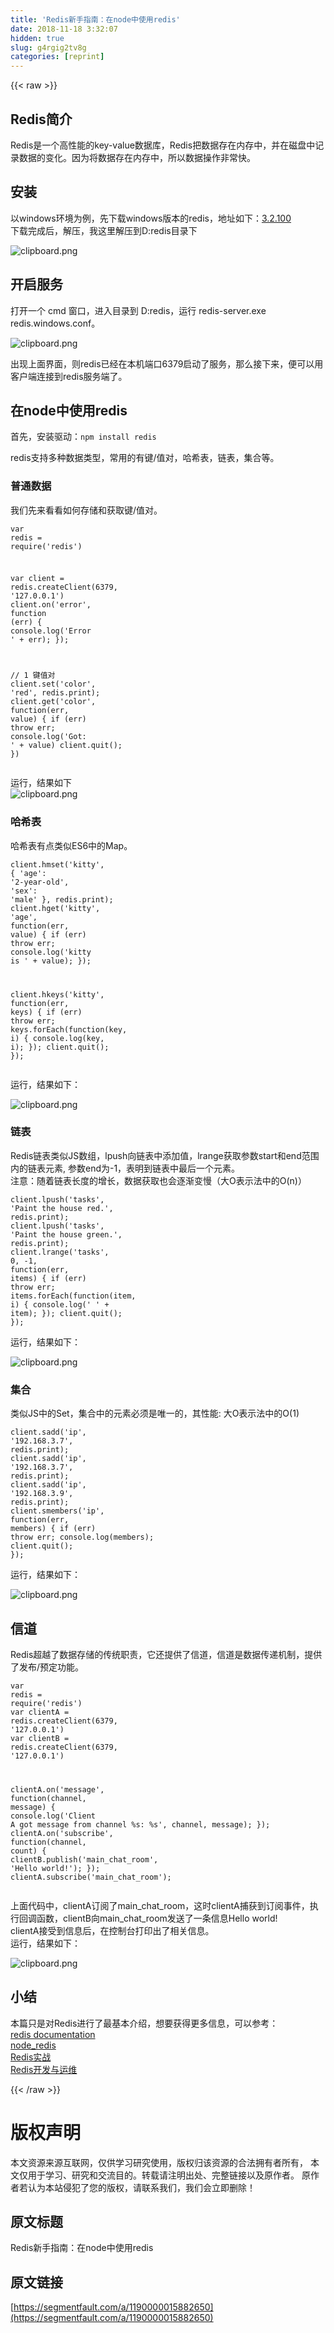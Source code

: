 ```yaml
---
title: 'Redis新手指南：在node中使用redis' 
date: 2018-11-18 3:32:07
hidden: true
slug: g4rgig2tv8g
categories: [reprint]
---
```


{{< raw >}}
<h2 id="articleHeader0">Redis&#x7B80;&#x4ECB;</h2><p>Redis&#x662F;&#x4E00;&#x4E2A;&#x9AD8;&#x6027;&#x80FD;&#x7684;key-value&#x6570;&#x636E;&#x5E93;&#xFF0C;Redis&#x628A;&#x6570;&#x636E;&#x5B58;&#x5728;&#x5185;&#x5B58;&#x4E2D;&#xFF0C;&#x5E76;&#x5728;&#x78C1;&#x76D8;&#x4E2D;&#x8BB0;&#x5F55;&#x6570;&#x636E;&#x7684;&#x53D8;&#x5316;&#x3002;&#x56E0;&#x4E3A;&#x5C06;&#x6570;&#x636E;&#x5B58;&#x5728;&#x5185;&#x5B58;&#x4E2D;&#xFF0C;&#x6240;&#x4EE5;&#x6570;&#x636E;&#x64CD;&#x4F5C;&#x975E;&#x5E38;&#x5FEB;&#x3002;</p><h2 id="articleHeader1">&#x5B89;&#x88C5;</h2><p>&#x4EE5;windows&#x73AF;&#x5883;&#x4E3A;&#x4F8B;&#xFF0C;&#x5148;&#x4E0B;&#x8F7D;windows&#x7248;&#x672C;&#x7684;redis&#xFF0C;&#x5730;&#x5740;&#x5982;&#x4E0B;&#xFF1A;<a href="https://github.com/MicrosoftArchive/redis/releases" rel="nofollow noreferrer" target="_blank">3.2.100</a><br>&#x4E0B;&#x8F7D;&#x5B8C;&#x6210;&#x540E;&#xFF0C;&#x89E3;&#x538B;&#xFF0C;&#x6211;&#x8FD9;&#x91CC;&#x89E3;&#x538B;&#x5230;D:redis&#x76EE;&#x5F55;&#x4E0B;</p><p><span class="img-wrap"><img data-src="/img/bVbeNS1?w=768&amp;h=278" src="https://static.alili.tech/img/bVbeNS1?w=768&amp;h=278" alt="clipboard.png" title="clipboard.png" style="cursor:pointer;display:inline"></span></p><h2 id="articleHeader2">&#x5F00;&#x542F;&#x670D;&#x52A1;</h2><p>&#x6253;&#x5F00;&#x4E00;&#x4E2A; cmd &#x7A97;&#x53E3;&#xFF0C;&#x8FDB;&#x5165;&#x76EE;&#x5F55;&#x5230; D:redis&#xFF0C;&#x8FD0;&#x884C; redis-server.exe redis.windows.conf&#x3002;</p><p><span class="img-wrap"><img data-src="/img/bVbeNTN?w=644&amp;h=373" src="https://static.alili.tech/img/bVbeNTN?w=644&amp;h=373" alt="clipboard.png" title="clipboard.png" style="cursor:pointer;display:inline"></span></p><p>&#x51FA;&#x73B0;&#x4E0A;&#x9762;&#x754C;&#x9762;&#xFF0C;&#x5219;redis&#x5DF2;&#x7ECF;&#x5728;&#x672C;&#x673A;&#x7AEF;&#x53E3;6379&#x542F;&#x52A8;&#x4E86;&#x670D;&#x52A1;&#xFF0C;&#x90A3;&#x4E48;&#x63A5;&#x4E0B;&#x6765;&#xFF0C;&#x4FBF;&#x53EF;&#x4EE5;&#x7528;&#x5BA2;&#x6237;&#x7AEF;&#x8FDE;&#x63A5;&#x5230;redis&#x670D;&#x52A1;&#x7AEF;&#x4E86;&#x3002;</p><h2 id="articleHeader3">&#x5728;node&#x4E2D;&#x4F7F;&#x7528;redis</h2><p>&#x9996;&#x5148;&#xFF0C;&#x5B89;&#x88C5;&#x9A71;&#x52A8;&#xFF1A;<code>npm install redis</code></p><p>redis&#x652F;&#x6301;&#x591A;&#x79CD;&#x6570;&#x636E;&#x7C7B;&#x578B;&#xFF0C;&#x5E38;&#x7528;&#x7684;&#x6709;&#x952E;/&#x503C;&#x5BF9;&#xFF0C;&#x54C8;&#x5E0C;&#x8868;&#xFF0C;&#x94FE;&#x8868;&#xFF0C;&#x96C6;&#x5408;&#x7B49;&#x3002;</p><h3 id="articleHeader4">&#x666E;&#x901A;&#x6570;&#x636E;</h3><p>&#x6211;&#x4EEC;&#x5148;&#x6765;&#x770B;&#x770B;&#x5982;&#x4F55;&#x5B58;&#x50A8;&#x548C;&#x83B7;&#x53D6;&#x952E;/&#x503C;&#x5BF9;&#x3002;</p><div class="widget-codetool" style="display:none"><div class="widget-codetool--inner"><span class="selectCode code-tool" data-toggle="tooltip" data-placement="top" title="" data-original-title="&#x5168;&#x9009;"></span> <span type="button" class="copyCode code-tool" data-toggle="tooltip" data-placement="top" data-clipboard-text="var redis = require(&apos;redis&apos;)

var client = redis.createClient(6379, &apos;127.0.0.1&apos;)
client.on(&apos;error&apos;, function (err) {
  console.log(&apos;Error &apos; + err);
});

// 1 &#x952E;&#x503C;&#x5BF9;
client.set(&apos;color&apos;, &apos;red&apos;, redis.print);
client.get(&apos;color&apos;, function(err, value) {
  if (err) throw err;
  console.log(&apos;Got: &apos; + value)
  client.quit();
})" title="" data-original-title="&#x590D;&#x5236;"></span> <span type="button" class="saveToNote code-tool" data-toggle="tooltip" data-placement="top" title="" data-original-title="&#x653E;&#x8FDB;&#x7B14;&#x8BB0;"></span></div></div><pre class="hljs javascript"><code><span class="hljs-keyword">var</span> redis = <span class="hljs-built_in">require</span>(<span class="hljs-string">&apos;redis&apos;</span>)

<span class="hljs-keyword">var</span> client = redis.createClient(<span class="hljs-number">6379</span>, <span class="hljs-string">&apos;127.0.0.1&apos;</span>)
client.on(<span class="hljs-string">&apos;error&apos;</span>, <span class="hljs-function"><span class="hljs-keyword">function</span> (<span class="hljs-params">err</span>) </span>{
  <span class="hljs-built_in">console</span>.log(<span class="hljs-string">&apos;Error &apos;</span> + err);
});

<span class="hljs-comment">// 1 &#x952E;&#x503C;&#x5BF9;</span>
client.set(<span class="hljs-string">&apos;color&apos;</span>, <span class="hljs-string">&apos;red&apos;</span>, redis.print);
client.get(<span class="hljs-string">&apos;color&apos;</span>, <span class="hljs-function"><span class="hljs-keyword">function</span>(<span class="hljs-params">err, value</span>) </span>{
  <span class="hljs-keyword">if</span> (err) <span class="hljs-keyword">throw</span> err;
  <span class="hljs-built_in">console</span>.log(<span class="hljs-string">&apos;Got: &apos;</span> + value)
  client.quit();
})</code></pre><p>&#x8FD0;&#x884C;&#xFF0C;&#x7ED3;&#x679C;&#x5982;&#x4E0B;<br><span class="img-wrap"><img data-src="/img/bVbeNU3?w=208&amp;h=82" src="https://static.alili.tech/img/bVbeNU3?w=208&amp;h=82" alt="clipboard.png" title="clipboard.png" style="cursor:pointer;display:inline"></span></p><h3 id="articleHeader5">&#x54C8;&#x5E0C;&#x8868;</h3><p>&#x54C8;&#x5E0C;&#x8868;&#x6709;&#x70B9;&#x7C7B;&#x4F3C;ES6&#x4E2D;&#x7684;Map&#x3002;</p><div class="widget-codetool" style="display:none"><div class="widget-codetool--inner"><span class="selectCode code-tool" data-toggle="tooltip" data-placement="top" title="" data-original-title="&#x5168;&#x9009;"></span> <span type="button" class="copyCode code-tool" data-toggle="tooltip" data-placement="top" data-clipboard-text="client.hmset(&apos;kitty&apos;, {
  &apos;age&apos;: &apos;2-year-old&apos;,
  &apos;sex&apos;: &apos;male&apos;
}, redis.print);
client.hget(&apos;kitty&apos;, &apos;age&apos;, function(err, value) {
  if (err) throw err;
  console.log(&apos;kitty is &apos; + value);
});

client.hkeys(&apos;kitty&apos;, function(err, keys) {
  if (err) throw err;
  keys.forEach(function(key, i) {
    console.log(key, i);
  });
  client.quit();
});" title="" data-original-title="&#x590D;&#x5236;"></span> <span type="button" class="saveToNote code-tool" data-toggle="tooltip" data-placement="top" title="" data-original-title="&#x653E;&#x8FDB;&#x7B14;&#x8BB0;"></span></div></div><pre class="hljs javascript"><code>client.hmset(<span class="hljs-string">&apos;kitty&apos;</span>, {
  <span class="hljs-string">&apos;age&apos;</span>: <span class="hljs-string">&apos;2-year-old&apos;</span>,
  <span class="hljs-string">&apos;sex&apos;</span>: <span class="hljs-string">&apos;male&apos;</span>
}, redis.print);
client.hget(<span class="hljs-string">&apos;kitty&apos;</span>, <span class="hljs-string">&apos;age&apos;</span>, <span class="hljs-function"><span class="hljs-keyword">function</span>(<span class="hljs-params">err, value</span>) </span>{
  <span class="hljs-keyword">if</span> (err) <span class="hljs-keyword">throw</span> err;
  <span class="hljs-built_in">console</span>.log(<span class="hljs-string">&apos;kitty is &apos;</span> + value);
});

client.hkeys(<span class="hljs-string">&apos;kitty&apos;</span>, <span class="hljs-function"><span class="hljs-keyword">function</span>(<span class="hljs-params">err, keys</span>) </span>{
  <span class="hljs-keyword">if</span> (err) <span class="hljs-keyword">throw</span> err;
  keys.forEach(<span class="hljs-function"><span class="hljs-keyword">function</span>(<span class="hljs-params">key, i</span>) </span>{
    <span class="hljs-built_in">console</span>.log(key, i);
  });
  client.quit();
});</code></pre><p>&#x8FD0;&#x884C;&#xFF0C;&#x7ED3;&#x679C;&#x5982;&#x4E0B;&#xFF1A;</p><p><span class="img-wrap"><img data-src="/img/bVbeNVj?w=166&amp;h=99" src="https://static.alili.tech/img/bVbeNVj?w=166&amp;h=99" alt="clipboard.png" title="clipboard.png" style="cursor:pointer;display:inline"></span></p><h3 id="articleHeader6">&#x94FE;&#x8868;</h3><p>Redis&#x94FE;&#x8868;&#x7C7B;&#x4F3C;JS&#x6570;&#x7EC4;&#xFF0C;lpush&#x5411;&#x94FE;&#x8868;&#x4E2D;&#x6DFB;&#x52A0;&#x503C;&#xFF0C;lrange&#x83B7;&#x53D6;&#x53C2;&#x6570;start&#x548C;end&#x8303;&#x56F4;&#x5185;&#x7684;&#x94FE;&#x8868;&#x5143;&#x7D20;, &#x53C2;&#x6570;end&#x4E3A;-1&#xFF0C;&#x8868;&#x660E;&#x5230;&#x94FE;&#x8868;&#x4E2D;&#x6700;&#x540E;&#x4E00;&#x4E2A;&#x5143;&#x7D20;&#x3002;<br>&#x6CE8;&#x610F;&#xFF1A;&#x968F;&#x7740;&#x94FE;&#x8868;&#x957F;&#x5EA6;&#x7684;&#x589E;&#x957F;&#xFF0C;&#x6570;&#x636E;&#x83B7;&#x53D6;&#x4E5F;&#x4F1A;&#x9010;&#x6E10;&#x53D8;&#x6162;&#xFF08;&#x5927;O&#x8868;&#x793A;&#x6CD5;&#x4E2D;&#x7684;O(n)&#xFF09;</p><div class="widget-codetool" style="display:none"><div class="widget-codetool--inner"><span class="selectCode code-tool" data-toggle="tooltip" data-placement="top" title="" data-original-title="&#x5168;&#x9009;"></span> <span type="button" class="copyCode code-tool" data-toggle="tooltip" data-placement="top" data-clipboard-text="client.lpush(&apos;tasks&apos;, &apos;Paint the house red.&apos;, redis.print);
client.lpush(&apos;tasks&apos;, &apos;Paint the house green.&apos;, redis.print);
client.lrange(&apos;tasks&apos;, 0, -1, function(err, items) {
  if (err) throw err;
  items.forEach(function(item, i) {
    console.log(&apos; &apos; + item);
  });
  client.quit();
});" title="" data-original-title="&#x590D;&#x5236;"></span> <span type="button" class="saveToNote code-tool" data-toggle="tooltip" data-placement="top" title="" data-original-title="&#x653E;&#x8FDB;&#x7B14;&#x8BB0;"></span></div></div><pre class="hljs php"><code>client.lpush(<span class="hljs-string">&apos;tasks&apos;</span>, <span class="hljs-string">&apos;Paint the house red.&apos;</span>, redis.<span class="hljs-keyword">print</span>);
client.lpush(<span class="hljs-string">&apos;tasks&apos;</span>, <span class="hljs-string">&apos;Paint the house green.&apos;</span>, redis.<span class="hljs-keyword">print</span>);
client.lrange(<span class="hljs-string">&apos;tasks&apos;</span>, <span class="hljs-number">0</span>, <span class="hljs-number">-1</span>, <span class="hljs-function"><span class="hljs-keyword">function</span><span class="hljs-params">(err, items)</span> </span>{
  <span class="hljs-keyword">if</span> (err) <span class="hljs-keyword">throw</span> err;
  items.<span class="hljs-keyword">forEach</span>(<span class="hljs-function"><span class="hljs-keyword">function</span><span class="hljs-params">(item, i)</span> </span>{
    console.log(<span class="hljs-string">&apos; &apos;</span> + item);
  });
  client.quit();
});</code></pre><p>&#x8FD0;&#x884C;&#xFF0C;&#x7ED3;&#x679C;&#x5982;&#x4E0B;&#xFF1A;</p><p><span class="img-wrap"><img data-src="/img/bVbeNVq?w=214&amp;h=104" src="https://static.alili.tech/img/bVbeNVq?w=214&amp;h=104" alt="clipboard.png" title="clipboard.png" style="cursor:pointer;display:inline"></span></p><h3 id="articleHeader7">&#x96C6;&#x5408;</h3><p>&#x7C7B;&#x4F3C;JS&#x4E2D;&#x7684;Set&#xFF0C;&#x96C6;&#x5408;&#x4E2D;&#x7684;&#x5143;&#x7D20;&#x5FC5;&#x987B;&#x662F;&#x552F;&#x4E00;&#x7684;&#xFF0C;&#x5176;&#x6027;&#x80FD;: &#x5927;O&#x8868;&#x793A;&#x6CD5;&#x4E2D;&#x7684;O(1)</p><div class="widget-codetool" style="display:none"><div class="widget-codetool--inner"><span class="selectCode code-tool" data-toggle="tooltip" data-placement="top" title="" data-original-title="&#x5168;&#x9009;"></span> <span type="button" class="copyCode code-tool" data-toggle="tooltip" data-placement="top" data-clipboard-text="client.sadd(&apos;ip&apos;, &apos;192.168.3.7&apos;, redis.print);
client.sadd(&apos;ip&apos;, &apos;192.168.3.7&apos;, redis.print);
client.sadd(&apos;ip&apos;, &apos;192.168.3.9&apos;, redis.print);
client.smembers(&apos;ip&apos;, function(err, members) {
  if (err) throw err;
  console.log(members);
  client.quit();
});" title="" data-original-title="&#x590D;&#x5236;"></span> <span type="button" class="saveToNote code-tool" data-toggle="tooltip" data-placement="top" title="" data-original-title="&#x653E;&#x8FDB;&#x7B14;&#x8BB0;"></span></div></div><pre class="hljs php"><code>client.sadd(<span class="hljs-string">&apos;ip&apos;</span>, <span class="hljs-string">&apos;192.168.3.7&apos;</span>, redis.<span class="hljs-keyword">print</span>);
client.sadd(<span class="hljs-string">&apos;ip&apos;</span>, <span class="hljs-string">&apos;192.168.3.7&apos;</span>, redis.<span class="hljs-keyword">print</span>);
client.sadd(<span class="hljs-string">&apos;ip&apos;</span>, <span class="hljs-string">&apos;192.168.3.9&apos;</span>, redis.<span class="hljs-keyword">print</span>);
client.smembers(<span class="hljs-string">&apos;ip&apos;</span>, <span class="hljs-function"><span class="hljs-keyword">function</span><span class="hljs-params">(err, members)</span> </span>{
  <span class="hljs-keyword">if</span> (err) <span class="hljs-keyword">throw</span> err;
  console.log(members);
  client.quit();
});</code></pre><p>&#x8FD0;&#x884C;&#xFF0C;&#x7ED3;&#x679C;&#x5982;&#x4E0B;&#xFF1A;</p><p><span class="img-wrap"><img data-src="/img/bVbeNVM?w=278&amp;h=98" src="https://static.alili.tech/img/bVbeNVM?w=278&amp;h=98" alt="clipboard.png" title="clipboard.png" style="cursor:pointer;display:inline"></span></p><h2 id="articleHeader8">&#x4FE1;&#x9053;</h2><p>Redis&#x8D85;&#x8D8A;&#x4E86;&#x6570;&#x636E;&#x5B58;&#x50A8;&#x7684;&#x4F20;&#x7EDF;&#x804C;&#x8D23;&#xFF0C;&#x5B83;&#x8FD8;&#x63D0;&#x4F9B;&#x4E86;&#x4FE1;&#x9053;&#xFF0C;&#x4FE1;&#x9053;&#x662F;&#x6570;&#x636E;&#x4F20;&#x9012;&#x673A;&#x5236;&#xFF0C;&#x63D0;&#x4F9B;&#x4E86;&#x53D1;&#x5E03;/&#x9884;&#x5B9A;&#x529F;&#x80FD;&#x3002;</p><div class="widget-codetool" style="display:none"><div class="widget-codetool--inner"><span class="selectCode code-tool" data-toggle="tooltip" data-placement="top" title="" data-original-title="&#x5168;&#x9009;"></span> <span type="button" class="copyCode code-tool" data-toggle="tooltip" data-placement="top" data-clipboard-text="var redis = require(&apos;redis&apos;)
var clientA = redis.createClient(6379, &apos;127.0.0.1&apos;)
var clientB = redis.createClient(6379, &apos;127.0.0.1&apos;)

clientA.on(&apos;message&apos;, function(channel, message) {
  console.log(&apos;Client A got message from channel %s: %s&apos;, channel, message);
});
clientA.on(&apos;subscribe&apos;, function(channel, count) {
  clientB.publish(&apos;main_chat_room&apos;, &apos;Hello world!&apos;);
});
clientA.subscribe(&apos;main_chat_room&apos;);" title="" data-original-title="&#x590D;&#x5236;"></span> <span type="button" class="saveToNote code-tool" data-toggle="tooltip" data-placement="top" title="" data-original-title="&#x653E;&#x8FDB;&#x7B14;&#x8BB0;"></span></div></div><pre class="hljs javascript"><code><span class="hljs-keyword">var</span> redis = <span class="hljs-built_in">require</span>(<span class="hljs-string">&apos;redis&apos;</span>)
<span class="hljs-keyword">var</span> clientA = redis.createClient(<span class="hljs-number">6379</span>, <span class="hljs-string">&apos;127.0.0.1&apos;</span>)
<span class="hljs-keyword">var</span> clientB = redis.createClient(<span class="hljs-number">6379</span>, <span class="hljs-string">&apos;127.0.0.1&apos;</span>)

clientA.on(<span class="hljs-string">&apos;message&apos;</span>, <span class="hljs-function"><span class="hljs-keyword">function</span>(<span class="hljs-params">channel, message</span>) </span>{
  <span class="hljs-built_in">console</span>.log(<span class="hljs-string">&apos;Client A got message from channel %s: %s&apos;</span>, channel, message);
});
clientA.on(<span class="hljs-string">&apos;subscribe&apos;</span>, <span class="hljs-function"><span class="hljs-keyword">function</span>(<span class="hljs-params">channel, count</span>) </span>{
  clientB.publish(<span class="hljs-string">&apos;main_chat_room&apos;</span>, <span class="hljs-string">&apos;Hello world!&apos;</span>);
});
clientA.subscribe(<span class="hljs-string">&apos;main_chat_room&apos;</span>);</code></pre><p>&#x4E0A;&#x9762;&#x4EE3;&#x7801;&#x4E2D;&#xFF0C;clientA&#x8BA2;&#x9605;&#x4E86;main_chat_room&#xFF0C;&#x8FD9;&#x65F6;clientA&#x6355;&#x83B7;&#x5230;&#x8BA2;&#x9605;&#x4E8B;&#x4EF6;&#xFF0C;&#x6267;&#x884C;&#x56DE;&#x8C03;&#x51FD;&#x6570;&#xFF0C;clientB&#x5411;main_chat_room&#x53D1;&#x9001;&#x4E86;&#x4E00;&#x6761;&#x4FE1;&#x606F;Hello world!<br>clientA&#x63A5;&#x53D7;&#x5230;&#x4FE1;&#x606F;&#x540E;&#xFF0C;&#x5728;&#x63A7;&#x5236;&#x53F0;&#x6253;&#x5370;&#x51FA;&#x4E86;&#x76F8;&#x5173;&#x4FE1;&#x606F;&#x3002;<br>&#x8FD0;&#x884C;&#xFF0C;&#x7ED3;&#x679C;&#x5982;&#x4E0B;&#xFF1A;</p><p><span class="img-wrap"><img data-src="/img/bVbeNXn?w=506&amp;h=26" src="https://static.alili.tech/img/bVbeNXn?w=506&amp;h=26" alt="clipboard.png" title="clipboard.png" style="cursor:pointer;display:inline"></span></p><h2 id="articleHeader9">&#x5C0F;&#x7ED3;</h2><p>&#x672C;&#x7BC7;&#x53EA;&#x662F;&#x5BF9;Redis&#x8FDB;&#x884C;&#x4E86;&#x6700;&#x57FA;&#x672C;&#x4ECB;&#x7ECD;&#xFF0C;&#x60F3;&#x8981;&#x83B7;&#x5F97;&#x66F4;&#x591A;&#x4FE1;&#x606F;&#xFF0C;&#x53EF;&#x4EE5;&#x53C2;&#x8003;&#xFF1A;<br><a href="https://redis.io/documentation" rel="nofollow noreferrer" target="_blank">redis documentation</a><br><a href="https://github.com/NodeRedis/node_redis" rel="nofollow noreferrer" target="_blank">node_redis</a><br><a href="https://book.douban.com/subject/26612779/" rel="nofollow noreferrer" target="_blank">Redis&#x5B9E;&#x6218;</a><br><a href="https://book.douban.com/subject/26971561/" rel="nofollow noreferrer" target="_blank">Redis&#x5F00;&#x53D1;&#x4E0E;&#x8FD0;&#x7EF4;</a></p>
{{< /raw >}}

# 版权声明
本文资源来源互联网，仅供学习研究使用，版权归该资源的合法拥有者所有，
本文仅用于学习、研究和交流目的。转载请注明出处、完整链接以及原作者。
原作者若认为本站侵犯了您的版权，请联系我们，我们会立即删除！

## 原文标题
Redis新手指南：在node中使用redis

## 原文链接
[https://segmentfault.com/a/1190000015882650](https://segmentfault.com/a/1190000015882650)

